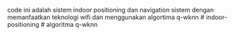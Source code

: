 code ini adalah sistem indoor positioning dan navigation sistem dengan memanfaatkan teknologi wifi dan menggunakan algortima q-wknn # indoor-positioning # algoritma q-wknn
